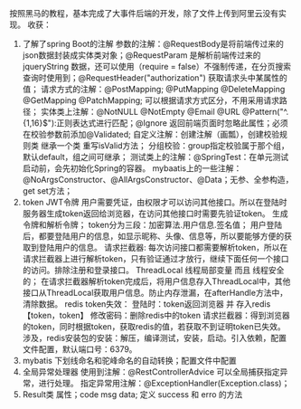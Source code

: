 按照黑马的教程，基本完成了大事件后端的开发，除了文件上传到阿里云没有实现。
收获：
1. 了解了spring Boot的注解 
 参数的注解：@RequestBody是将前端传过来的json数据封装成实体类对象；@RequestParam 是解析前端传过来的jqueryString 数据，还可以使用（require = false）不强制传递，在分页搜索查询时使用到；@RequestHeader("authorization") 获取请求头中某属性的值；
 请求方式的注解：@PostMapping; @PutMapping @DeleteMapping @GetMapping @PatchMapping; 可以根据请求方式区分，不用采用请求路径；
 实体类上注解：@NotNULL @NotEmpty @Email @URL @Pattern("^.{1,16}$"):正则表达式进行匹配；@Ignore 返回前端页面时忽略此属性；必须在校验参数前添加@Validated;
 自定义注解：创建注解（画瓢），创建校验规则类 继承一个类 重写isValid方法；
 分组校验：group指定校验属于那个组，默认default，组之间可继承；
 测试类上的注解：@SpringTest：在单元测试启动前，会先初始化Spring的容器。
 mybaatis上的一些注解：@NoArgsConstructor、@AllArgsConstructor、@Data；无参、全参构造，get set方法；
3. token JWT令牌
  用户需要凭证，由权限才可以访问其他接口。所以在登陆时服务器生成token返回给浏览器，在访问其他接口时需要先验证token。
  生成令牌和解析令牌； token分为三段：加密算法.用户信息.签名值；
  用户登陆后，都要登陆用户的信息，如显示昵称、头像、信息等，所以要能够方便的获取到登陆用户的信息。
  请求拦截器:
    每次访问接口都需要解析token，所以在请求拦截器上进行解析token，只有验证通过才放行，继续下面任何一个接口的访问。排除注册和登录接口。
  ThreadLocal
    线程局部变量 而且 线程安全的；
    在请求拦截器解析token完成后，将用户信息存入ThreadLocal中，其他接口从ThreadLocal获取用户信息。防止内存泄漏，在afterHandle方法中，清除数据。
   redis token失效：
     登陆时：token返回浏览器 并 存入redis 【token，token】
     修改密码：删除redis中的token
     请求拦截器：得到浏览器的token，同时根据token，获取redis的值，若获取不到证明token已失效。
     涉及，redis安装包的安装：解压，编译测试，安装，启动。引入依赖，配置文件配置，默认端口号：6379。
4. mybatis
  下划线命名和驼峰命名的自动转换；配置文件中配置
5. 全局异常处理器
   使用到注解：@RestControllerAdvice 可以全局捕获指定异常，进行处理。 指定异常用注解：@ExceptionHandler(Exception.class)；
6. Result类
   属性；code msg data; 定义 success 和 erro 的方法
   
 
